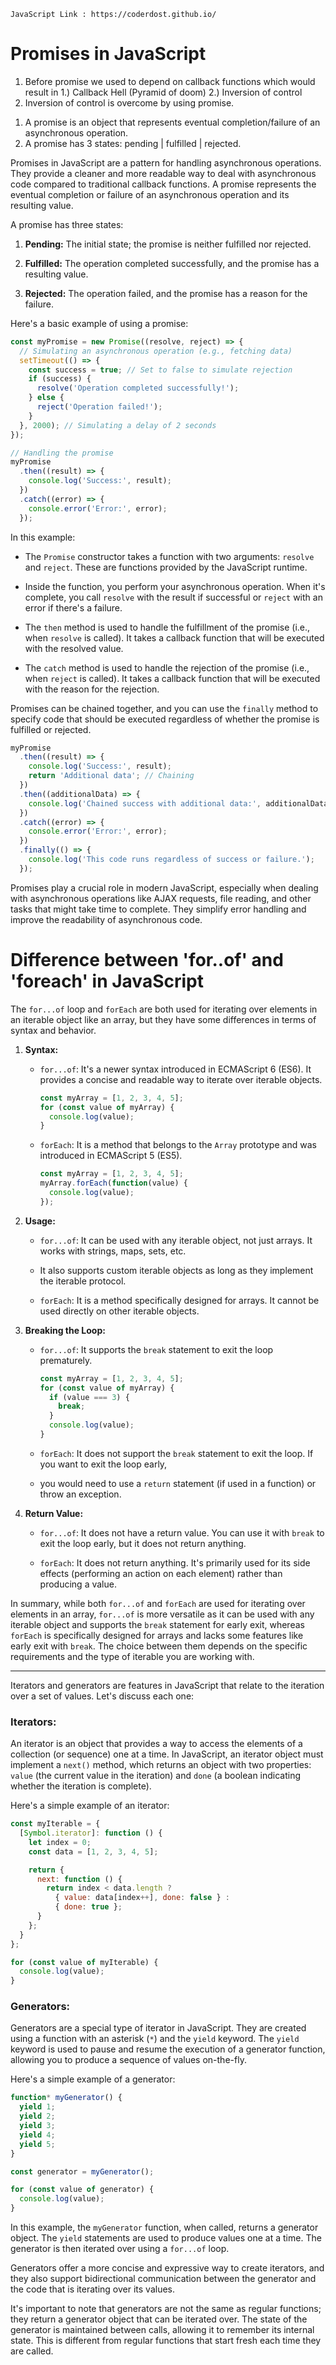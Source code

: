 ```
JavaScript Link : https://coderdost.github.io/
```

# Promises in JavaScript

1. Before promise we used to depend on callback functions which would result in 
1.) Callback Hell (Pyramid of doom)  2.) Inversion of control
2. Inversion of control is overcome by using promise.
   
1) A promise is an object that represents eventual completion/failure of an asynchronous operation.
2) A promise has 3 states: pending | fulfilled | rejected.

Promises in JavaScript are a pattern for handling asynchronous operations. They provide a cleaner and more readable way to deal with asynchronous code compared to traditional callback functions. A promise represents the eventual completion or failure of an asynchronous operation and its resulting value.

A promise has three states:

1. **Pending:** The initial state; the promise is neither fulfilled nor rejected.

2. **Fulfilled:** The operation completed successfully, and the promise has a resulting value.

3. **Rejected:** The operation failed, and the promise has a reason for the failure.

Here's a basic example of using a promise:

```javascript
const myPromise = new Promise((resolve, reject) => {
  // Simulating an asynchronous operation (e.g., fetching data)
  setTimeout(() => {
    const success = true; // Set to false to simulate rejection
    if (success) {
      resolve('Operation completed successfully!');
    } else {
      reject('Operation failed!');
    }
  }, 2000); // Simulating a delay of 2 seconds
});

// Handling the promise
myPromise
  .then((result) => {
    console.log('Success:', result);
  })
  .catch((error) => {
    console.error('Error:', error);
  });
```

In this example:

- The `Promise` constructor takes a function with two arguments: `resolve` and `reject`. These are functions provided by the JavaScript runtime.

- Inside the function, you perform your asynchronous operation. When it's complete, you call `resolve` with the result if successful or `reject` with an error if there's a failure.

- The `then` method is used to handle the fulfillment of the promise (i.e., when `resolve` is called). It takes a callback function that will be executed with the resolved value.

- The `catch` method is used to handle the rejection of the promise (i.e., when `reject` is called). It takes a callback function that will be executed with the reason for the rejection.

Promises can be chained together, and you can use the `finally` method to specify code that should be executed regardless of whether the promise is fulfilled or rejected.

```javascript
myPromise
  .then((result) => {
    console.log('Success:', result);
    return 'Additional data'; // Chaining
  })
  .then((additionalData) => {
    console.log('Chained success with additional data:', additionalData);
  })
  .catch((error) => {
    console.error('Error:', error);
  })
  .finally(() => {
    console.log('This code runs regardless of success or failure.');
  });
```

Promises play a crucial role in modern JavaScript, especially when dealing with asynchronous operations like AJAX requests, file reading, and other tasks that might take time to complete. They simplify error handling and improve the readability of asynchronous code.
















# Difference between 'for..of' and 'foreach' in JavaScript

The `for...of` loop and `forEach` are both used for iterating over elements in an iterable object like an array, 
but they have some differences in terms of syntax and behavior.

1. **Syntax:**
   - `for...of`: It's a newer syntax introduced in ECMAScript 6 (ES6). It provides a concise and readable way to iterate over iterable objects.
  
     ```javascript
     const myArray = [1, 2, 3, 4, 5];
     for (const value of myArray) {
       console.log(value);
     }
     ```

   - `forEach`: It is a method that belongs to the `Array` prototype and was introduced in ECMAScript 5 (ES5).

     ```javascript
     const myArray = [1, 2, 3, 4, 5];
     myArray.forEach(function(value) {
       console.log(value);
     });
     ```

2. **Usage:**
   - `for...of`: It can be used with any iterable object, not just arrays. It works with strings, maps, sets, etc.
   - It also supports custom iterable objects as long as they implement the iterable protocol.

   - `forEach`: It is a method specifically designed for arrays. It cannot be used directly on other iterable objects.

3. **Breaking the Loop:**
   - `for...of`: It supports the `break` statement to exit the loop prematurely.

     ```javascript
     const myArray = [1, 2, 3, 4, 5];
     for (const value of myArray) {
       if (value === 3) {
         break;
       }
       console.log(value);
     }
     ```

   - `forEach`: It does not support the `break` statement to exit the loop. If you want to exit the loop early,
   -  you would need to use a `return` statement (if used in a function) or throw an exception.

4. **Return Value:**
   - `for...of`: It does not have a return value. You can use it with `break` to exit the loop early, but it does not return anything.

   - `forEach`: It does not return anything. It's primarily used for its side effects (performing an action on each element) rather than producing a value.

In summary, while both `for...of` and `forEach` are used for iterating over elements in an array,
`for...of` is more versatile as it can be used with any iterable object and supports the `break` statement for early exit,
whereas `forEach` is specifically designed for arrays and lacks some features like early exit with `break`.
The choice between them depends on the specific requirements and the type of iterable you are working with.


-----------------------------------------------------------------------------------------------------------------------------------

Iterators and generators are features in JavaScript that relate to the iteration over a set of values. Let's discuss each one:

### Iterators:

An iterator is an object that provides a way to access the elements of a collection (or sequence) one at a time. In JavaScript, an iterator object must implement a `next()` method, which returns an object with two properties: `value` (the current value in the iteration) and `done` (a boolean indicating whether the iteration is complete).

Here's a simple example of an iterator:

```javascript
const myIterable = {
  [Symbol.iterator]: function () {
    let index = 0;
    const data = [1, 2, 3, 4, 5];

    return {
      next: function () {
        return index < data.length ?
          { value: data[index++], done: false } :
          { done: true };
      }
    };
  }
};

for (const value of myIterable) {
  console.log(value);
}
```

### Generators:

Generators are a special type of iterator in JavaScript. They are created using a function with an asterisk (`*`) and the `yield` keyword. The `yield` keyword is used to pause and resume the execution of a generator function, allowing you to produce a sequence of values on-the-fly.

Here's a simple example of a generator:

```javascript
function* myGenerator() {
  yield 1;
  yield 2;
  yield 3;
  yield 4;
  yield 5;
}

const generator = myGenerator();

for (const value of generator) {
  console.log(value);
}
```

In this example, the `myGenerator` function, when called, returns a generator object. The `yield` statements are used to produce values one at a time. The generator is then iterated over using a `for...of` loop.

Generators offer a more concise and expressive way to create iterators, and they also support bidirectional communication between the generator and the code that is iterating over its values.

It's important to note that generators are not the same as regular functions; they return a generator object that can be iterated over. The state of the generator is maintained between calls, allowing it to remember its internal state. This is different from regular functions that start fresh each time they are called.

